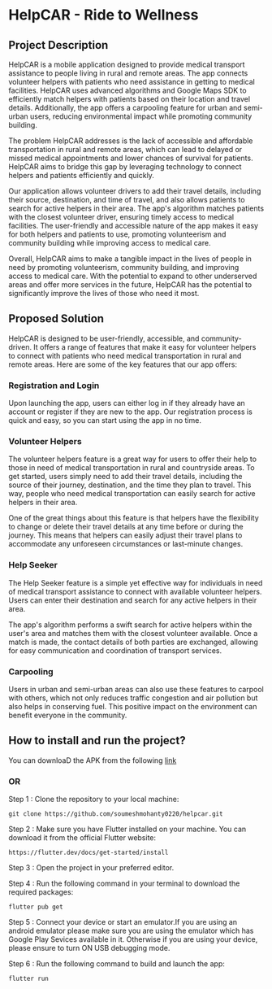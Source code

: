 # HelpCAR - Ride to Wellness

## Project Description

HelpCAR is a mobile application designed to provide medical transport assistance to people living in rural and remote areas. The app connects volunteer helpers with patients who need assistance in getting to medical facilities. HelpCAR uses advanced algorithms and Google Maps SDK to efficiently match helpers with patients based on their location and travel details. Additionally, the app offers a carpooling feature for urban and semi-urban users, reducing environmental impact while promoting community building.

The problem HelpCAR addresses is the lack of accessible and affordable transportation in rural and remote areas, which can lead to delayed or missed medical appointments and lower chances of survival for patients. HelpCAR aims to bridge this gap by leveraging technology to connect helpers and patients efficiently and quickly.

Our application allows volunteer drivers to add their travel details, including their source, destination, and time of travel, and also allows patients to search for active helpers in their area. The app's algorithm matches patients with the closest volunteer driver, ensuring timely access to medical facilities. The user-friendly and accessible nature of the app makes it easy for both helpers and patients to use, promoting volunteerism and community building while improving access to medical care.

Overall, HelpCAR aims to make a tangible impact in the lives of people in need by promoting volunteerism, community building, and improving access to medical care. With the potential to expand to other underserved areas and offer more services in the future, HelpCAR has the potential to significantly improve the lives of those who need it most.

## Proposed Solution

HelpCAR is designed to be user-friendly, accessible, and community-driven. It offers a range of features that make it easy for volunteer helpers to connect with patients who need medical transportation in rural and remote areas. Here are some of the key features that our app offers:

### Registration and Login

Upon launching the app, users can either log in if they already have an account or register if they are new to the app. Our registration process is quick and easy, so you can start using the app in no time.

### Volunteer Helpers

The volunteer helpers feature is a great way for users to offer their help to those in need of medical transportation in rural and countryside areas. To get started, users simply need to add their travel details, including the source of their journey, destination, and the time they plan to travel. This way, people who need medical transportation can easily search for active helpers in their area.

One of the great things about this feature is that helpers have the flexibility to change or delete their travel details at any time before or during the journey. This means that helpers can easily adjust their travel plans to accommodate any unforeseen circumstances or last-minute changes.

### Help Seeker

The Help Seeker feature is a simple yet effective way for individuals in need of medical transport assistance to connect with available volunteer helpers. Users can enter their destination and search for any active helpers in their area.

The app's algorithm performs a swift search for active helpers within the user's area and matches them with the closest volunteer available. Once a match is made, the contact details of both parties are exchanged, allowing for easy communication and coordination of transport services.

### Carpooling

Users in urban and semi-urban areas can also use these features to carpool with others, which not only reduces traffic congestion and air pollution but also helps in conserving fuel. This positive impact on the environment can benefit everyone in the community.

## How to install and run the project?

You can downloaD the APK from the following [link](https://drive.google.com/drive/folders/1KSDa2PtwqXM12ES4fZ4qbFHjx8Q8YczG?usp=sharing)

### OR

Step 1 :
Clone the repository to your local machine:
```
git clone https://github.com/soumeshmohanty0220/helpcar.git
```

Step 2 :
Make sure you have Flutter installed on your machine. You can download it from the official Flutter website: 
```
https://flutter.dev/docs/get-started/install
```
Step 3 :
Open the project in your preferred editor.

Step 4 : 
Run the following command in your terminal to download the required packages:
```
flutter pub get 
```

Step 5 :
Connect your device or start an emulator.If you are using an android emulator please make sure you are using the emulator which has Google Play Sevices available in it. Otherwise if you are using your device, please ensure to turn ON USB debugging mode.

Step 6 :
Run the following command to build and launch the app:
```
flutter run
```
